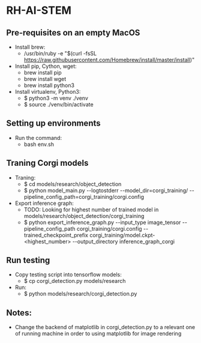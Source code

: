 # RH-AI-STEM

## Pre-requisites on an empty MacOS
- Install brew:
	- /usr/bin/ruby -e "$(curl -fsSL https://raw.githubusercontent.com/Homebrew/install/master/install)"
- Install pip, Cython, wget:
	- brew install pip
	- brew install wget
	- brew install python3
- Install virtualenv, Python3:
	- $ python3 -m venv ./venv
	- $ source ./venv/bin/activate

## Setting up environments
- Run the command:
	- bash env.sh

## Traning Corgi models

- Traning:
	- $ cd models/research/object_detection
	- $ python model_main.py --logtostderr --model_dir=corgi_training/ --pipeline_config_path=corgi_training/corgi.config
- Export inference graph:
	- TODO: Looking for highest number of trained model in models/research/object_detection/corgi_training
	- $ python export_inference_graph.py --input_type image_tensor --pipeline_config_path corgi_training/corgi.config --trained_checkpoint_prefix corgi_training/model.ckpt-<highest_number> --output_directory inference_graph_corgi

## Run testing

- Copy testing script into tensorflow models:
	- $ cp corgi_detection.py models/research
- Run:
	- $ python models/research/corgi_detection.py

## Notes:

- Change the backend of matplotlib in corgi_detection.py to a relevant one of running machine in order to using matplotlib for image rendering
